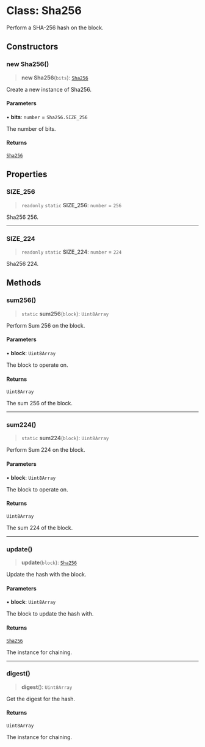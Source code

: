 # Class: Sha256

Perform a SHA-256 hash on the block.

## Constructors

### new Sha256()

> **new Sha256**(`bits`): [`Sha256`](Sha256.md)

Create a new instance of Sha256.

#### Parameters

• **bits**: `number` = `Sha256.SIZE_256`

The number of bits.

#### Returns

[`Sha256`](Sha256.md)

## Properties

### SIZE\_256

> `readonly` `static` **SIZE\_256**: `number` = `256`

Sha256 256.

***

### SIZE\_224

> `readonly` `static` **SIZE\_224**: `number` = `224`

Sha256 224.

## Methods

### sum256()

> `static` **sum256**(`block`): `Uint8Array`

Perform Sum 256 on the block.

#### Parameters

• **block**: `Uint8Array`

The block to operate on.

#### Returns

`Uint8Array`

The sum 256 of the block.

***

### sum224()

> `static` **sum224**(`block`): `Uint8Array`

Perform Sum 224 on the block.

#### Parameters

• **block**: `Uint8Array`

The block to operate on.

#### Returns

`Uint8Array`

The sum 224 of the block.

***

### update()

> **update**(`block`): [`Sha256`](Sha256.md)

Update the hash with the block.

#### Parameters

• **block**: `Uint8Array`

The block to update the hash with.

#### Returns

[`Sha256`](Sha256.md)

The instance for chaining.

***

### digest()

> **digest**(): `Uint8Array`

Get the digest for the hash.

#### Returns

`Uint8Array`

The instance for chaining.
